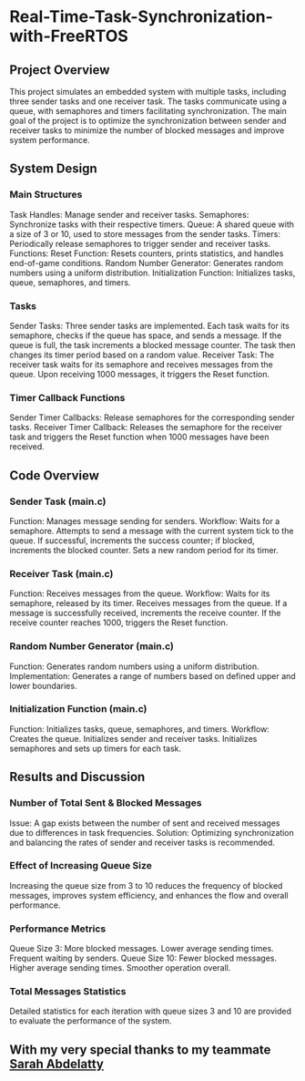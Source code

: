 # Real-Time-Task-Synchronization-with-FreeRTOS

## Project Overview
This project simulates an embedded system with multiple tasks, including three sender tasks and one receiver task. The tasks communicate using a queue, with semaphores and timers facilitating synchronization. The main goal of the project is to optimize the synchronization between sender and receiver tasks to minimize the number of blocked messages and improve system performance.

## System Design
### Main Structures
Task Handles: Manage sender and receiver tasks.
Semaphores: Synchronize tasks with their respective timers.
Queue: A shared queue with a size of 3 or 10, used to store messages from the sender tasks.
Timers: Periodically release semaphores to trigger sender and receiver tasks.
Functions:
Reset Function: Resets counters, prints statistics, and handles end-of-game conditions.
Random Number Generator: Generates random numbers using a uniform distribution.
Initialization Function: Initializes tasks, queue, semaphores, and timers.

### Tasks
Sender Tasks:
Three sender tasks are implemented.
Each task waits for its semaphore, checks if the queue has space, and sends a message.
If the queue is full, the task increments a blocked message counter.
The task then changes its timer period based on a random value.
Receiver Task:
The receiver task waits for its semaphore and receives messages from the queue.
Upon receiving 1000 messages, it triggers the Reset function.

### Timer Callback Functions
Sender Timer Callbacks: Release semaphores for the corresponding sender tasks.
Receiver Timer Callback: Releases the semaphore for the receiver task and triggers the Reset function when 1000 messages have been received.
## Code Overview
### Sender Task (main.c)
Function: Manages message sending for senders.
Workflow:
Waits for a semaphore.
Attempts to send a message with the current system tick to the queue.
If successful, increments the success counter; if blocked, increments the blocked counter.
Sets a new random period for its timer.
### Receiver Task (main.c)
Function: Receives messages from the queue.
Workflow:
Waits for its semaphore, released by its timer.
Receives messages from the queue.
If a message is successfully received, increments the receive counter.
If the receive counter reaches 1000, triggers the Reset function.
### Random Number Generator (main.c)
Function: Generates random numbers using a uniform distribution.
Implementation:
Generates a range of numbers based on defined upper and lower boundaries.
### Initialization Function (main.c)
Function: Initializes tasks, queue, semaphores, and timers.
Workflow:
Creates the queue.
Initializes sender and receiver tasks.
Initializes semaphores and sets up timers for each task.

## Results and Discussion
### Number of Total Sent & Blocked Messages
Issue: A gap exists between the number of sent and received messages due to differences in task frequencies.
Solution: Optimizing synchronization and balancing the rates of sender and receiver tasks is recommended.
### Effect of Increasing Queue Size
Increasing the queue size from 3 to 10 reduces the frequency of blocked messages, improves system efficiency, and enhances the flow and overall performance.
### Performance Metrics
Queue Size 3:
More blocked messages.
Lower average sending times.
Frequent waiting by senders.
Queue Size 10:
Fewer blocked messages.
Higher average sending times.
Smoother operation overall.
### Total Messages Statistics
Detailed statistics for each iteration with queue sizes 3 and 10 are provided to evaluate the performance of the system.

## With my very special thanks to my teammate [Sarah Abdelatty](https://github.com/SarahAbelatty)
